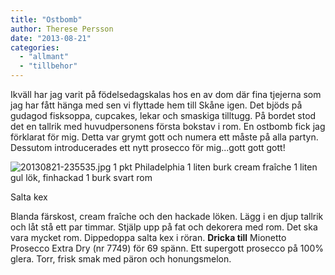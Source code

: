 ```yaml
---
title: "Ostbomb"
author: Therese Persson
date: "2013-08-21"
categories: 
  - "allmant"
  - "tillbehor"
---
```


Ikväll har jag varit på födelsedagskalas hos en av dom där fina tjejerna som jag har fått hänga med sen vi flyttade hem till Skåne igen. Det bjöds på gudagod fisksoppa, cupcakes, lekar och smaskiga tilltugg. På bordet stod det en tallrik med huvudpersonens första bokstav i rom. En ostbomb fick jag förklarat för mig. Detta var grymt gott och numera ett måste på alla partyn. Dessutom introducerades ett nytt prosecco för mig...gott gott gott!  
  
![20130821-235535.jpg](/static/img/20130821-235535.jpg) 1 pkt Philadelphia 1 liten burk cream fraîche 1 liten gul lök, finhackad 1 burk svart rom

Salta kex

Blanda färskost, cream fraîche och den hackade löken. Lägg i en djup tallrik och låt stå ett par timmar. Stjälp upp på fat och dekorera med rom. Det ska vara mycket rom. Dippedoppa salta kex i röran. **Dricka till** Mionetto Prosecco Extra Dry (nr 7749) för 69 spänn. Ett supergott prosecco på 100% glera. Torr, frisk smak med päron och honungsmelon.
